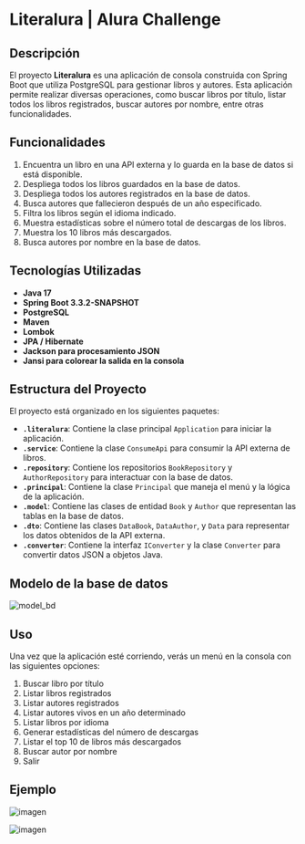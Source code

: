 # Literalura | Alura Challenge

## Descripción

El proyecto **Literalura** es una aplicación de consola construida con Spring Boot que utiliza PostgreSQL para gestionar libros y autores. Esta aplicación permite realizar diversas operaciones, como buscar libros por título, listar todos los libros registrados, buscar autores por nombre, entre otras funcionalidades.

## Funcionalidades

1. Encuentra un libro en una API externa y lo guarda en la base de datos si está disponible.
2. Despliega todos los libros guardados en la base de datos.
3. Despliega todos los autores registrados en la base de datos.
4. Busca autores que fallecieron después de un año especificado.
5. Filtra los libros según el idioma indicado.
6. Muestra estadísticas sobre el número total de descargas de los libros.
7. Muestra los 10 libros más descargados.
8. Busca autores por nombre en la base de datos.

## Tecnologías Utilizadas

- **Java 17**
- **Spring Boot 3.3.2-SNAPSHOT**
- **PostgreSQL**
- **Maven**
- **Lombok**
- **JPA / Hibernate**
- **Jackson para procesamiento JSON**
- **Jansi para colorear la salida en la consola**

## Estructura del Proyecto

El proyecto está organizado en los siguientes paquetes:

- **`.literalura`**: Contiene la clase principal `Application` para iniciar la aplicación.
- **`.service`**: Contiene la clase `ConsumeApi` para consumir la API externa de libros.
- **`.repository`**: Contiene los repositorios `BookRepository` y `AuthorRepository` para interactuar con la base de datos.
- **`.principal`**: Contiene la clase `Principal` que maneja el menú y la lógica de la aplicación.
- **`.model`**: Contiene las clases de entidad `Book` y `Author` que representan las tablas en la base de datos.
- **`.dto`**: Contiene las clases `DataBook`, `DataAuthor`, y `Data` para representar los datos obtenidos de la API externa.
- **`.converter`**: Contiene la interfaz `IConverter` y la clase `Converter` para convertir datos JSON a objetos Java.

## Modelo de la base de datos

![model_bd](https://github.com/user-attachments/assets/3df689ee-4f34-4a5e-8e88-b7f951cd16a5)


## Uso

Una vez que la aplicación esté corriendo, verás un menú en la consola con las siguientes opciones:

1. Buscar libro por título
2. Listar libros registrados
3. Listar autores registrados
4. Listar autores vivos en un año determinado
5. Listar libros por idioma
6. Generar estadísticas del número de descargas
7. Listar el top 10 de libros más descargados
8. Buscar autor por nombre
9. Salir

## Ejemplo

![imagen](https://github.com/user-attachments/assets/40fa61c1-497e-47cc-90a1-d8d64adc5575)

![imagen](https://github.com/user-attachments/assets/0229ab4e-33c2-41d3-bb61-387ec3a285b8)

